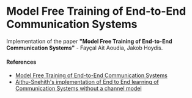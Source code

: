 # Model Free Training of End-to-End Communication Systems
Implementation of the paper **"Model Free Training of End-to-End Communication Systems"** - Fayçal Ait Aoudia, Jakob Hoydis. 

#### References
* [Model Free Training of End-to-End Communication Systems](https://ieeexplore.ieee.org/document/8792076)
* [Aithu-Snehith's implementation of End to End learning of Communication Systems without a channel model](https://github.com/Aithu-Snehith/End-to-End-Learning-of-Communications-Systems-Without-a-Channel-Model)
